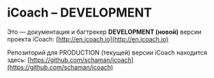 # iCoach – **DEVELOPMENT**

Это — документация и багтрекер **DEVELOPMENT (новой)** версии проекта iCoach: [http://en.icoach.io](http://en.icoach.io)

Репозиторий для PRODUCTION (текущей) версии iCoach находится здесь: [https://github.com/schaman/icoach](https://github.com/schaman/icoach)
